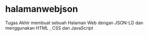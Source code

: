 # halamanwebjson
Tugas Akhir membuat sebuah Halaman Web dengan JSON-LD dan menggunakan HTML , CSS dan JavaScript
